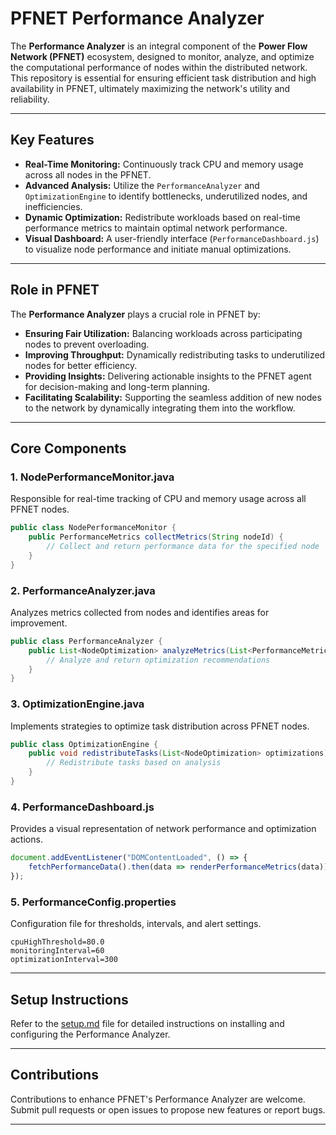 # PFNET Performance Analyzer

The **Performance Analyzer** is an integral component of the **Power Flow Network (PFNET)** ecosystem, designed to monitor, analyze, and optimize the computational performance of nodes within the distributed network. This repository is essential for ensuring efficient task distribution and high availability in PFNET, ultimately maximizing the network's utility and reliability.

---

## Key Features

- **Real-Time Monitoring:** Continuously track CPU and memory usage across all nodes in the PFNET.
- **Advanced Analysis:** Utilize the `PerformanceAnalyzer` and `OptimizationEngine` to identify bottlenecks, underutilized nodes, and inefficiencies.
- **Dynamic Optimization:** Redistribute workloads based on real-time performance metrics to maintain optimal network performance.
- **Visual Dashboard:** A user-friendly interface (`PerformanceDashboard.js`) to visualize node performance and initiate manual optimizations.

---

## Role in PFNET

The **Performance Analyzer** plays a crucial role in PFNET by:

- **Ensuring Fair Utilization:** Balancing workloads across participating nodes to prevent overloading.
- **Improving Throughput:** Dynamically redistributing tasks to underutilized nodes for better efficiency.
- **Providing Insights:** Delivering actionable insights to the PFNET agent for decision-making and long-term planning.
- **Facilitating Scalability:** Supporting the seamless addition of new nodes to the network by dynamically integrating them into the workflow.

---

## Core Components

### 1. **NodePerformanceMonitor.java**
Responsible for real-time tracking of CPU and memory usage across all PFNET nodes.

```java
public class NodePerformanceMonitor {
    public PerformanceMetrics collectMetrics(String nodeId) {
        // Collect and return performance data for the specified node
    }
}
```

### 2. **PerformanceAnalyzer.java**
Analyzes metrics collected from nodes and identifies areas for improvement.

```java
public class PerformanceAnalyzer {
    public List<NodeOptimization> analyzeMetrics(List<PerformanceMetrics> metrics) {
        // Analyze and return optimization recommendations
    }
}
```

### 3. **OptimizationEngine.java**
Implements strategies to optimize task distribution across PFNET nodes.

```java
public class OptimizationEngine {
    public void redistributeTasks(List<NodeOptimization> optimizations) {
        // Redistribute tasks based on analysis
    }
}
```

### 4. **PerformanceDashboard.js**
Provides a visual representation of network performance and optimization actions.

```javascript
document.addEventListener("DOMContentLoaded", () => {
    fetchPerformanceData().then(data => renderPerformanceMetrics(data));
});
```

### 5. **PerformanceConfig.properties**
Configuration file for thresholds, intervals, and alert settings.

```properties
cpuHighThreshold=80.0
monitoringInterval=60
optimizationInterval=300
```

---

## Setup Instructions

Refer to the [setup.md](setup.md) file for detailed instructions on installing and configuring the Performance Analyzer.

---

## Contributions

Contributions to enhance PFNET's Performance Analyzer are welcome. Submit pull requests or open issues to propose new features or report bugs.

---
